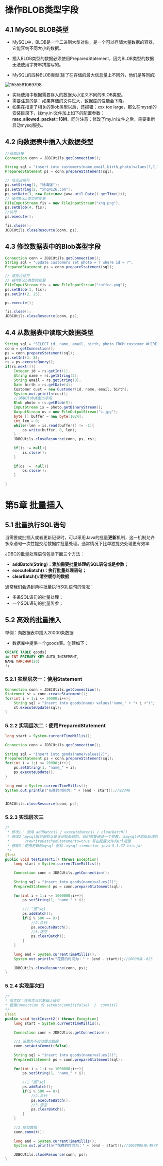 # 操作BLOB类型字段

## 4.1 MySQL BLOB类型

- MySQL中，BLOB是一个二进制大型对象，是一个可以存储大量数据的容器，它能容纳不同大小的数据。
- 插入BLOB类型的数据必须使用PreparedStatement，因为BLOB类型的数据无法使用字符串拼接写的。

- MySQL的四种BLOB类型(除了在存储的最大信息量上不同外，他们是等同的)

![1555581069798](../pics/1555581069798.png)

- 实际使用中根据需要存入的数据大小定义不同的BLOB类型。
- 需要注意的是：如果存储的文件过大，数据库的性能会下降。
- 如果在指定了相关的Blob类型以后，还报错：xxx too large，那么在mysql的安装目录下，找my.ini文件加上如下的配置参数： **max_allowed_packet=16M**。同时注意：修改了my.ini文件之后，需要重新启动mysql服务。

## 4.2 向数据表中插入大数据类型

```java
//获取连接
Connection conn = JDBCUtils.getConnection();
		
String sql = "insert into customers(name,email,birth,photo)values(?,?,?,?)";
PreparedStatement ps = conn.prepareStatement(sql);

// 填充占位符
ps.setString(1, "徐海强");
ps.setString(2, "xhq@126.com");
ps.setDate(3, new Date(new java.util.Date().getTime()));
// 操作Blob类型的变量
FileInputStream fis = new FileInputStream("xhq.png");
ps.setBlob(4, fis);
//执行
ps.execute();
		
fis.close();
JDBCUtils.closeResource(conn, ps);
```

## 4.3 修改数据表中的Blob类型字段

```java
Connection conn = JDBCUtils.getConnection();
String sql = "update customers set photo = ? where id = ?";
PreparedStatement ps = conn.prepareStatement(sql);

// 填充占位符
// 操作Blob类型的变量
FileInputStream fis = new FileInputStream("coffee.png");
ps.setBlob(1, fis);
ps.setInt(2, 25);

ps.execute();

fis.close();
JDBCUtils.closeResource(conn, ps);
```

## 4.4 从数据表中读取大数据类型

```java
String sql = "SELECT id, name, email, birth, photo FROM customer WHERE id = ?";
conn = getConnection();
ps = conn.prepareStatement(sql);
ps.setInt(1, 8);
rs = ps.executeQuery();
if(rs.next()){
	Integer id = rs.getInt(1);
    String name = rs.getString(2);
	String email = rs.getString(3);
    Date birth = rs.getDate(4);
	Customer cust = new Customer(id, name, email, birth);
    System.out.println(cust); 
    //读取Blob类型的字段
	Blob photo = rs.getBlob(5);
	InputStream is = photo.getBinaryStream();
	OutputStream os = new FileOutputStream("c.jpg");
	byte [] buffer = new byte[1024];
	int len = 0;
	while((len = is.read(buffer)) != -1){
		os.write(buffer, 0, len);
	}
    JDBCUtils.closeResource(conn, ps, rs);
		
	if(is != null){
		is.close();
	}
		
	if(os !=  null){
		os.close();
	}
    
}
```

# 第5章 批量插入

## 5.1 批量执行SQL语句

当需要成批插入或者更新记录时，可以采用Java的批量**更新**机制，这一机制允许多条语句一次性提交给数据库批量处理。通常情况下比单独提交处理更有效率

JDBC的批量处理语句包括下面三个方法：
- **addBatch(String)：添加需要批量处理的SQL语句或是参数；**
- **executeBatch()：执行批量处理语句；**
- **clearBatch():清空缓存的数据**

通常我们会遇到两种批量执行SQL语句的情况：
- 多条SQL语句的批量处理；
- 一个SQL语句的批量传参；

## 5.2 高效的批量插入

举例：向数据表中插入20000条数据

- 数据库中提供一个goods表。创建如下：

```sql
CREATE TABLE goods(
id INT PRIMARY KEY AUTO_INCREMENT,
NAME VARCHAR(20)
);
```

### 5.2.1 实现层次一：使用Statement

```java
Connection conn = JDBCUtils.getConnection();
Statement st = conn.createStatement();
for(int i = 1;i <= 20000;i++){
	String sql = "insert into goods(name) values('name_' + "+ i +")";
	st.executeUpdate(sql);
}
```

### 5.2.2 实现层次二：使用PreparedStatement

```java
long start = System.currentTimeMillis();
		
Connection conn = JDBCUtils.getConnection();
		
String sql = "insert into goods(name)values(?)";
PreparedStatement ps = conn.prepareStatement(sql);
for(int i = 1;i <= 20000;i++){
	ps.setString(1, "name_" + i);
	ps.executeUpdate();
}
		
long end = System.currentTimeMillis();
System.out.println("花费的时间为：" + (end - start));//82340
		
		
JDBCUtils.closeResource(conn, ps);
```

### 5.2.3 实现层次三

```java
/*
 * 修改1： 使用 addBatch() / executeBatch() / clearBatch()
 * 修改2：mysql服务器默认是关闭批处理的，我们需要通过一个参数，让mysql开启批处理的支持。
 * 		 ?rewriteBatchedStatements=true 写在配置文件的url后面
 * 修改3：使用更新的mysql 驱动：mysql-connector-java-5.1.37-bin.jar
 */
@Test
public void testInsert1() throws Exception{
	long start = System.currentTimeMillis();
		
	Connection conn = JDBCUtils.getConnection();
		
	String sql = "insert into goods(name)values(?)";
	PreparedStatement ps = conn.prepareStatement(sql);
		
	for(int i = 1;i <= 1000000;i++){
		ps.setString(1, "name_" + i);
			
		//1.“攒”sql
		ps.addBatch();
		if(i % 500 == 0){
			//2.执行
			ps.executeBatch();
			//3.清空
			ps.clearBatch();
		}
	}
		
	long end = System.currentTimeMillis();
	System.out.println("花费的时间为：" + (end - start));//20000条：625                                                                         //1000000条:14733  
		
	JDBCUtils.closeResource(conn, ps);
}
```

### 5.2.4 实现层次四

```java
/*
* 层次四：在层次三的基础上操作
* 使用Connection 的 setAutoCommit(false)  /  commit()
*/
@Test
public void testInsert2() throws Exception{
	long start = System.currentTimeMillis();
		
	Connection conn = JDBCUtils.getConnection();
		
	//1.设置为不自动提交数据
	conn.setAutoCommit(false);
		
	String sql = "insert into goods(name)values(?)";
	PreparedStatement ps = conn.prepareStatement(sql);
		
	for(int i = 1;i <= 1000000;i++){
		ps.setString(1, "name_" + i);
			
		//1.“攒”sql
		ps.addBatch();
		if(i % 500 == 0){
			//2.执行
			ps.executeBatch();
			//3.清空
			ps.clearBatch();
		}
	}
		
	//2.提交数据
	conn.commit();
		
	long end = System.currentTimeMillis();
	System.out.println("花费的时间为：" + (end - start));//1000000条:4978 
		
	JDBCUtils.closeResource(conn, ps);
}
```
